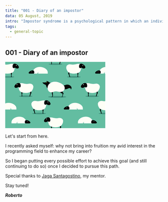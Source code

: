 ```yaml
---
title: "001 - Diary of an impostor"
data: 05 August, 2019
intro: "Impostor syndrome is a psychological pattern in which an individual doubts their accomplishments despite external evidence of their competence"
tags:
  - general-topic
---
```


## 001 - Diary of an impostor

![dune](../../images/impostor.png)

Let's start from here.

I recently asked myself: why not bring into fruition my avid interest in the programming field to enhance my career?

So I began putting every possible effort to achieve this goal (and still continuing to do so) once I decided to pursue this path.

Special thanks to [Jaga Santagostino](https://jagasantagostino.com/), my mentor.

Stay tuned!

**_Roberto_**
